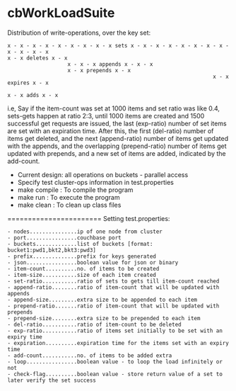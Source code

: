 cbWorkLoadSuite
===============

Distribution of write-operations, over the key set:

    x - x - x - x - x - x - x - x - x sets x - x - x - x - x - x - x - x - x - x - x - x
    x - x deletes x - x
                       x - x - x appends x - x - x
                       x - x prepends x - x
                                                                     x - x expires x - x
                                                                                        x - x adds x - x


i.e, Say if the item-count was set at 1000 items and set ratio was like 0.4, sets-gets happen at ratio
2:3, until 1000 items are created and 1500 successful get requests are issued, the last (exp-ratio) number
of set items are set with an expiration time. After this, the first (del-ratio) number of items get deleted,
and the next (append-ratio) number of items get updated with the appends, and the overlapping (prepend-ratio)
number of items get updated with prepends, and a new set of items are added, indicated by the add-count.

- Current design: all operations on buckets - parallel access
- Specify test cluster-ops information in test.properties
- make compile : To compile the program
- make run : To execute the program
- make clean : To clean up class files

=======================
Setting test.properties:

    - nodes...............ip of one node from cluster
    - port................couchbase port
    - buckets.............list of buckets [format: bucket1:pwd1,bkt2,bkt3:pwd3]
    - prefix..............prefix for keys generated
    - json................boolean value for json or binary
    - item-count..........no. of items to be created
    - item-size...........size of each item created
    - set-ratio...........ratio of sets to gets till item-count reached
    - append-ratio........ratio of item-count that will be updated with appends
    - append-size.........extra size to be appended to each item
    - prepend-ratio.......ratio of item-count that will be updated with prepends
    - prepend-size........extra size to be prepended to each item
    - del-ratio...........ratio of item-count to be deleted
    - exp-ratio...........ratio of items set initially to be set with an expiry time
    - expiration..........expiration time for the items set with an expiry time
    - add-count...........no. of items to be added extra
    - loop................boolean value - to loop the load infinitely or not
    - check-flag..........boolean value - store return value of a set to later verify the set success
